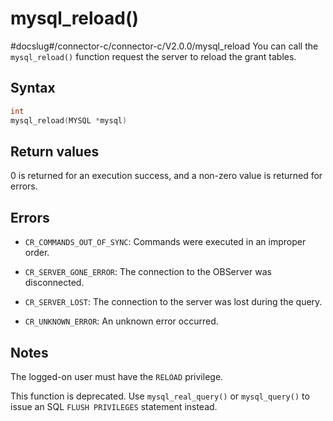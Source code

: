mysql_reload() 
===================================
#docslug#/connector-c/connector-c/V2.0.0/mysql_reload
You can call the `mysql_reload()` function request the server to reload the grant tables. 

Syntax 
---------------------------

```c
int
mysql_reload(MYSQL *mysql)
```



Return values 
----------------------------------

0 is returned for an execution success, and a non-zero value is returned for errors.

Errors 
---------------------------

* `CR_COMMANDS_OUT_OF_SYNC`: Commands were executed in an improper order.

  

* `CR_SERVER_GONE_ERROR`: The connection to the OBServer was disconnected.

  

* `CR_SERVER_LOST`: The connection to the server was lost during the query.

  

* `CR_UNKNOWN_ERROR`: An unknown error occurred.

  




Notes 
--------------------------

The logged-on user must have the `RELOAD` privilege. 

This function is deprecated. Use `mysql_real_query()` or `mysql_query()` to issue an SQL `FLUSH PRIVILEGES` statement instead.
